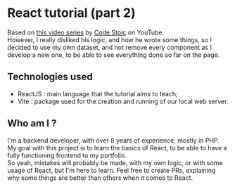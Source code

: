 # React tutorial (part 2)
Based on [this video series](https://www.youtube.com/playlist?list=PLSsAz5wf2lkK_ekd0J__44KG6QoXetZza) by
[Code Stoic](https://www.youtube.com/@ashutoshpawar) on YouTube.\
However, I really disliked his logic, and how he wrote some things, so I decided to use my own dataset, and not remove
every component as I develop a new one, to be able to see everything done so far on the page.
## Technologies used
- ReactJS : main language that the tutorial aims to teach;
- Vite : package used for the creation and running of our local web server.
## Who am I ?
I'm a backend developer, with over 8 years of experience, mostly in PHP. My goal with this project is to learn the
basics of React, to be able to have a fully functioning frontend to my portfolio.\
So yeah, mistakes will probably be made, with my own logic, or with some usage of React, but I'm here to learn. Feel
free to create PRs, explaining why some things are better than others when it comes to React.